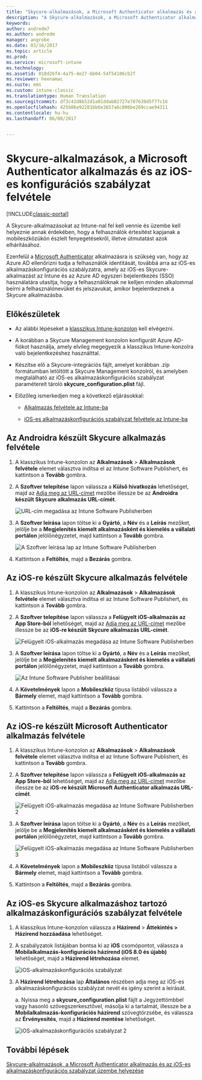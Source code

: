 ```yaml
---
title: "Skycure-alkalmazások, a Microsoft Authenticator alkalmazás és az iOS-es konfigurációs szabályzat felvétele"
description: "A Skycure-alkalmazások, a Microsoft Authenticator alkalmazás és az iOS-es konfigurációs szabályzat felvétele a klasszikus Intune-konzolra."
keywords: 
author: andredm7
ms.author: andredm
manager: angrobe
ms.date: 03/16/2017
ms.topic: article
ms.prod: 
ms.service: microsoft-intune
ms.technology: 
ms.assetid: 018d26f4-4a75-4e27-bb04-54f54106cb2f
ms.reviewer: heenamac
ms.suite: ems
ms.custom: intune-classic
ms.translationtype: Human Translation
ms.sourcegitcommit: df3c42d8b52d1a01ddab82727e707639d5f77c16
ms.openlocfilehash: 425b86e92281bb6e3657a6c806be269ccae94311
ms.contentlocale: hu-hu
ms.lasthandoff: 06/08/2017


---
```


# <a name="add-skycure-apps-microsoft-authenticator-app-and-ios-configuration-policy"></a>Skycure-alkalmazások, a Microsoft Authenticator alkalmazás és az iOS-es konfigurációs szabályzat felvétele

[!INCLUDE[classic-portal](../includes/classic-portal.md)]

A Skycure-alkalmazásokat az Intune-nal fel kell vennie és üzembe kell helyeznie annak érdekében, hogy a felhasználók értesítést kapjanak a mobileszközükön észlelt fenyegetésekről, illetve útmutatást azok elhárításához.

Ezenfelül a [Microsoft Authenticator](https://docs.microsoft.com/azure/multi-factor-authentication/end-user/microsoft-authenticator-app-how-to) alkalmazásra is szükség van, hogy az Azure AD ellenőrizni tudja a felhasználók identitását, továbbá arra az iOS-es alkalmazáskonfigurációs szabályzatra, amely az iOS-es Skycure-alkalmazást az Intune és az Azure AD egyszeri bejelentkezés (SSO) használatára utasítja, hogy a felhasználóknak ne kelljen minden alkalommal beírni a felhasználónevüket és jelszavukat, amikor bejelentkeznek a Skycure alkalmazásba.

## <a name="before-you-begin"></a>Előkészületek

-   Az alábbi lépéseket a [klasszikus Intune-konzolon](https://manage.microsoft.com/) kell elvégezni.

-   A korábban a Skycure Management konzolon konfigurált Azure AD-fiókot használja, amely elvileg megegyezik a klasszikus Intune-konzolra való bejelentkezéshez használttal.

-   Készítse elő a Skycure-integrációs fájlt, amelyet korábban .zip formátumban letöltött a Skycure Management konzolról, és amelyben megtalálható az iOS-es alkalmazáskonfigurációs szabályzat paramétereit tároló **skycure\_configuration.plist** fájl.

-   Előzőleg ismerkedjen meg a következő eljárásokkal:

    -   [Alkalmazás felvétele az Intune-ba](/intune-classic/deploy-use/add-apps)

    -   [iOS-es alkalmazáskonfigurációs szabályzat felvétele az Intune-ba](/intune-classic/deploy-use/configure-ios-apps-with-mobile-app-configuration-policies-in-microsoft-intune)

## <a name="to-add-the-skycure-app-for-android"></a>Az Androidra készült Skycure alkalmazás felvétele

1.  A klasszikus Intune-konzolon az **Alkalmazások** &gt; **Alkalmazások felvétele** elemet választva indítsa el az Intune Software Publishert, és kattintson a **Tovább** gombra.

2.  A **Szoftver telepítése** lapon válassza a **Külső hivatkozás** lehetőséget, majd az [Adja meg az URL-címet](https://play.google.com/store/apps/details?id=com.skycure.skycure) mezőbe illessze be az **Androidra készült Skycure alkalmazás URL-címét**.

    ![URL-cím megadása az Intune Software Publisherben](../media/mtp/skycure-add-apps-1.png)

3.  A **Szoftver leírása** lapon töltse ki a **Gyártó**, a **Név** és a **Leírás** mezőket, jelölje be a **Megjelenítés kiemelt alkalmazásként és kiemelés a vállalati portálon** jelölőnégyzetet, majd kattintson a **Tovább** gombra.

    ![A Szoftver leírása lap az Intune Software Publisherben](../media/mtp/skycure-add-apps-2.png)

4.  Kattintson a **Feltöltés**, majd a **Bezárás** gombra.

## <a name="to-add-the-skycure-app-for-ios"></a>Az iOS-re készült Skycure alkalmazás felvétele

1.  A klasszikus Intune-konzolon az **Alkalmazások** &gt; **Alkalmazások felvétele** elemet választva indítsa el az Intune Software Publishert, és kattintson a **Tovább** gombra.

2.  A **Szoftver telepítése** lapon válassza a **Felügyelt iOS-alkalmazás az App Store-ból** lehetőséget, majd az [Adja meg az URL-címet](https://itunes.apple.com/us/app/skycure/id695620821?mt=8) mezőbe illessze be az **iOS-re készült Skycure alkalmazás URL-címét**.

    ![Felügyelt iOS-alkalmazás megadása az Intune Software Publisherben](../media/mtp/skycure-add-apps-3.png)

3.  A **Szoftver leírása** lapon töltse ki a **Gyártó**, a **Név** és a **Leírás** mezőket, jelölje be a **Megjelenítés kiemelt alkalmazásként és kiemelés a vállalati portálon** jelölőnégyzetet, majd kattintson a **Tovább** gombra.

    ![Az Intune Software Publisher beállításai](../media/mtp/skycure-add-apps-4.png)

4.  A **Követelmények** lapon a **Mobileszköz** típusa listából válassza a **Bármely** elemet, majd kattintson a **Tovább** gombra.

5.  Kattintson a **Feltöltés**, majd a **Bezárás** gombra.

## <a name="to-add-the-microsoft-authenticator-app-for-ios"></a>Az iOS-re készült Microsoft Authenticator alkalmazás felvétele

1.  A klasszikus Intune-konzolon az **Alkalmazások** &gt; **Alkalmazások felvétele** elemet választva indítsa el az Intune Software Publishert, és kattintson a **Tovább** gombra.

2.  A **Szoftver telepítése** lapon válassza a **Felügyelt iOS-alkalmazás az App Store-ból** lehetőséget, majd az [Adja meg az URL-címet](https://itunes.apple.com/us/app/microsoft-authenticator/id983156458?mt=8) mezőbe illessze be az **iOS-re készült Microsoft Authenticator alkalmazás URL-címét**.

    ![Felügyelt iOS-alkalmazás megadása az Intune Software Publisherben 2](../media/mtp/skycure-add-apps-5.png)

3.  A **Szoftver leírása** lapon töltse ki a **Gyártó**, a **Név** és a **Leírás** mezőket, jelölje be a **Megjelenítés kiemelt alkalmazásként és kiemelés a vállalati portálon** jelölőnégyzetet, majd kattintson a **Tovább** gombra.

    ![Felügyelt iOS-alkalmazás megadása az Intune Software Publisherben 3](../media/mtp/skycure-add-apps-6.png)

4.  A **Követelmények** lapon a **Mobileszköz** típusa listából válassza a **Bármely** elemet, majd kattintson a **Tovább** gombra.

5.  Kattintson a **Feltöltés**, majd a **Bezárás** gombra.

## <a name="to-add-the-skycure-ios-app-configuration-policy"></a>Az iOS-es Skycure alkalmazáshoz tartozó alkalmazáskonfigurációs szabályzat felvétele

1.  A klasszikus Intune-konzolon válassza a **Házirend** &gt; **Áttekintés &gt; Házirend hozzáadása** lehetőséget.

2.  A szabályzatok listájában bontsa ki az **iOS** csomópontot, válassza a **Mobilalkalmazás-konfigurációs házirend (iOS 8.0 és újabb)** lehetőséget, majd a **Házirend létrehozása** elemet.

    ![iOS-alkalmazáskonfigurációs szabályzat](../media/mtp/skycure-add-apps-7.png)

3.  A **Házirend létrehozása** lap **Általános** részében adja meg az iOS-es alkalmazáskonfigurációs szabályzat nevét és igény szerint a leírását.

    a.  Nyissa meg a **skycure\_configuration.plist** fájlt a Jegyzettömbbel vagy hasonló szövegszerkesztővel, másolja ki a tartalmát, illessze be a **Mobilalkalmazás-konfigurációs házirend** szövegtörzsébe, és válassza az **Érvényesítés**, majd a **Házirend mentése** lehetőséget.

       ![iOS-alkalmazáskonfigurációs szabályzat 2](../media/mtp/skycure-add-apps-8.png)

## <a name="next-steps"></a>További lépések

[Skycure-alkalmazások, a Microsoft Authenticator alkalmazás és az iOS-es alkalmazáskonfigurációs szabályzat üzembe helyezése](/intune-classic/deploy-use/deploy-skycure-apps-microsoft-authenticator-app-and-ios-app-configuration-policy)

